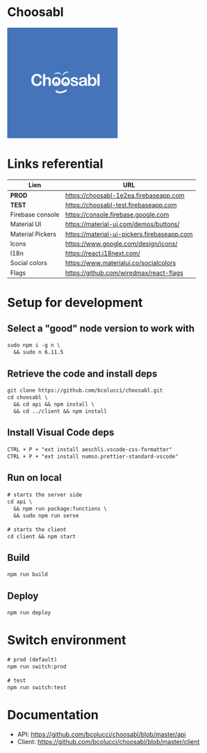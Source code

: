 
# Choosabl

![logo](https://github.com/bcolucci/choosabl/blob/master/client/public/logo254.png?raw=true)

# Links referential

| Lien             | URL                                         |
|------------------|---------------------------------------------|
| **PROD**         | https://choosabl-1e2ea.firebaseapp.com      |
| **TEST**         | https://choosabl-test.firebaseapp.com       |
| Firebase console | https://console.firebase.google.com         |
| Material UI      | https://material-ui.com/demos/buttons/      |
| Material Pickers | https://material-ui-pickers.firebaseapp.com |
| Icons            | https://www.google.com/design/icons/        |
| I18n             | https://react.i18next.com/                  |
| Social colors    | https://www.materialui.co/socialcolors      |
| Flags            | https://github.com/wiredmax/react-flags     |

# Setup for development

## Select a "good" node version to work with

    sudo npm i -g n \
      && sudo n 6.11.5

## Retrieve the code and install deps

    git clone https://github.com/bcolucci/choosabl.git
    cd choosabl \
      && cd api && npm install \
      && cd ../client && npm install

## Install Visual Code deps

    CTRL + P + "ext install aeschli.vscode-css-formatter"
    CTRL + P + "ext install numso.prettier-standard-vscode"

## Run on local

    # starts the server side
    cd api \
      && npm run package:functions \
      && sudo npm run serve

    # starts the client
    cd client && npm start

## Build

    npm run build

## Deploy

    npm run deploy

# Switch environment

    # prod (default)
    npm run switch:prod

    # test
    npm run switch:test

# Documentation

* API: https://github.com/bcolucci/choosabl/blob/master/api
* Client: https://github.com/bcolucci/choosabl/blob/master/client
